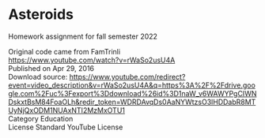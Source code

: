 # Asteroids

Homework assignment for fall semester 2022

Original code came from FamTrinli  
https://www.youtube.com/watch?v=rWaSo2usU4A  
Published on Apr 29, 2016  
Download source: https://www.youtube.com/redirect?event=video_description&v=rWaSo2usU4A&q=https%3A%2F%2Fdrive.google.com%2Fuc%3Fexport%3Ddownload%26id%3D1naW_v6WAWYPgCIWNDskxtBsM84FoaOLh&redir_token=WDRDAvqDs0AaNYWtzsO3lHDDabR8MTUyNjQxODM1NUAxNTI2MzMxOTU1  
Category Education  
License Standard YouTube License  
